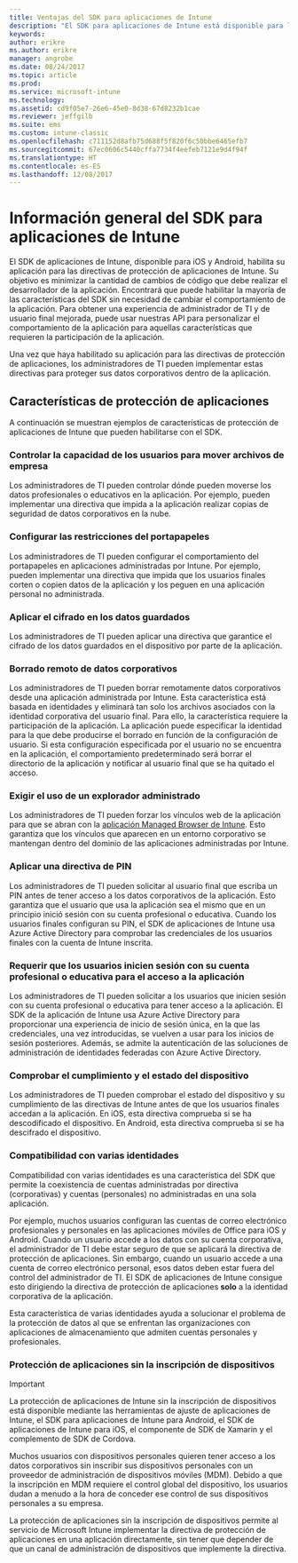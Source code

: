 ```yaml
---
title: Ventajas del SDK para aplicaciones de Intune
description: "El SDK para aplicaciones de Intune está disponible para las plataformas iOS y Android y, gracias a él, podrá habilitar las características de administración de aplicaciones móviles con Microsoft Intune."
keywords: 
author: erikre
ms.author: erikre
manager: angrobe
ms.date: 08/24/2017
ms.topic: article
ms.prod: 
ms.service: microsoft-intune
ms.technology: 
ms.assetid: cd9f05e7-26e6-45e0-8d38-67d8232b1cae
ms.reviewer: jeffgilb
ms.suite: ems
ms.custom: intune-classic
ms.openlocfilehash: c711152d8afb75d688f5f820f6c50bbe6465efb7
ms.sourcegitcommit: 67ec0606c5440cffa7734f4eefeb7121e9d4f94f
ms.translationtype: HT
ms.contentlocale: es-ES
ms.lasthandoff: 12/08/2017
---
```

# <a name="intune-app-sdk-overview"></a>Información general del SDK para aplicaciones de Intune
El SDK de aplicaciones de Intune, disponible para iOS y Android, habilita su aplicación para las directivas de protección de aplicaciones de Intune. Su objetivo es minimizar la cantidad de cambios de código que debe realizar el desarrollador de la aplicación. Encontrará que puede habilitar la mayoría de las características del SDK sin necesidad de cambiar el comportamiento de la aplicación. Para obtener una experiencia de administrador de TI y de usuario final mejorada, puede usar nuestras API para personalizar el comportamiento de la aplicación para aquellas características que requieren la participación de la aplicación.

Una vez que haya habilitado su aplicación para las directivas de protección de aplicaciones, los administradores de TI pueden implementar estas directivas para proteger sus datos corporativos dentro de la aplicación.

## <a name="app-protection-features"></a>Características de protección de aplicaciones

A continuación se muestran ejemplos de características de protección de aplicaciones de Intune que pueden habilitarse con el SDK.

### <a name="control-users-ability-to-move-corporate-files"></a>Controlar la capacidad de los usuarios para mover archivos de empresa
Los administradores de TI pueden controlar dónde pueden moverse los datos profesionales o educativos en la aplicación. Por ejemplo, pueden implementar una directiva que impida a la aplicación realizar copias de seguridad de datos corporativos en la nube.

### <a name="configure-clipboard-restrictions"></a>Configurar las restricciones del portapapeles
Los administradores de TI pueden configurar el comportamiento del portapapeles en aplicaciones administradas por Intune. Por ejemplo, pueden implementar una directiva que impida que los usuarios finales corten o copien datos de la aplicación y los peguen en una aplicación personal no administrada.

### <a name="enforce-encryption-on-saved-data"></a>Aplicar el cifrado en los datos guardados
Los administradores de TI pueden aplicar una directiva que garantice el cifrado de los datos guardados en el dispositivo por parte de la aplicación.

### <a name="remotely-wipe-corporate-data"></a>Borrado remoto de datos corporativos
Los administradores de TI pueden borrar remotamente datos corporativos desde una aplicación administrada por Intune. Esta característica está basada en identidades y eliminará tan solo los archivos asociados con la identidad corporativa del usuario final. Para ello, la característica requiere la participación de la aplicación. La aplicación puede especificar la identidad para la que debe producirse el borrado en función de la configuración de usuario. Si esta configuración especificada por el usuario no se encuentra en la aplicación, el comportamiento predeterminado será borrar el directorio de la aplicación y notificar al usuario final que se ha quitado el acceso.

### <a name="enforce-the-use-of-a-managed-browser"></a>Exigir el uso de un explorador administrado
Los administradores de TI pueden forzar los vínculos web de la aplicación para que se abran con la [aplicación Managed Browser de Intune](/intune-classic/deploy-use/manage-internet-access-using-managed-browser-policies). Esto garantiza que los vínculos que aparecen en un entorno corporativo se mantengan dentro del dominio de las aplicaciones administradas por Intune.

### <a name="enforce-a-pin-policy"></a>Aplicar una directiva de PIN
Los administradores de TI pueden solicitar al usuario final que escriba un PIN antes de tener acceso a los datos corporativos de la aplicación. Esto garantiza que el usuario que usa la aplicación sea el mismo que en un principio inició sesión con su cuenta profesional o educativa. Cuando los usuarios finales configuran su PIN, el SDK de aplicaciones de Intune usa Azure Active Directory para comprobar las credenciales de los usuarios finales con la cuenta de Intune inscrita.

### <a name="require-users-to-sign-in-with-work-or-school-account-for-app-access"></a>Requerir que los usuarios inicien sesión con su cuenta profesional o educativa para el acceso a la aplicación
Los administradores de TI pueden solicitar a los usuarios que inicien sesión con su cuenta profesional o educativa para tener acceso a la aplicación. El SDK de la aplicación de Intune usa Azure Active Directory para proporcionar una experiencia de inicio de sesión única, en la que las credenciales, una vez introducidas, se vuelven a usar para los inicios de sesión posteriores. Además, se admite la autenticación de las soluciones de administración de identidades federadas con Azure Active Directory.

### <a name="check-device-health-and-compliance"></a>Comprobar el cumplimiento y el estado del dispositivo
Los administradores de TI pueden comprobar el estado del dispositivo y su cumplimiento de las directivas de Intune antes de que los usuarios finales accedan a la aplicación. En iOS, esta directiva comprueba si se ha descodificado el dispositivo. En Android, esta directiva comprueba si se ha descifrado el dispositivo.

### <a name="multi-identity-support"></a>Compatibilidad con varias identidades
Compatibilidad con varias identidades es una característica del SDK que permite la coexistencia de cuentas administradas por directiva (corporativas) y cuentas (personales) no administradas en una sola aplicación.

Por ejemplo, muchos usuarios configuran las cuentas de correo electrónico profesionales y personales en las aplicaciones móviles de Office para iOS y Android. Cuando un usuario accede a los datos con su cuenta corporativa, el administrador de TI debe estar seguro de que se aplicará la directiva de protección de aplicaciones. Sin embargo, cuando un usuario accede a una cuenta de correo electrónico personal, esos datos deben estar fuera del control del administrador de TI. El SDK de aplicaciones de Intune consigue esto dirigiendo la directiva de protección de aplicaciones **solo** a la identidad corporativa de la aplicación.

Esta característica de varias identidades ayuda a solucionar el problema de la protección de datos al que se enfrentan las organizaciones con aplicaciones de almacenamiento que admiten cuentas personales y profesionales.
 
### <a name="app-protection-without-device-enrollment"></a>Protección de aplicaciones sin la inscripción de dispositivos

>[!IMPORTANT]
>La protección de aplicaciones de Intune sin la inscripción de dispositivos está disponible mediante las herramientas de ajuste de aplicaciones de Intune, el SDK para aplicaciones de Intune para Android, el SDK de aplicaciones de Intune para iOS, el componente de SDK de Xamarin y el complemento de SDK de Cordova.

Muchos usuarios con dispositivos personales quieren tener acceso a los datos corporativos sin inscribir sus dispositivos personales con un proveedor de administración de dispositivos móviles (MDM). Debido a que la inscripción en MDM requiere el control global del dispositivo, los usuarios dudan a menudo a la hora de conceder ese control de sus dispositivos personales a su empresa.

La protección de aplicaciones sin la inscripción de dispositivos permite al servicio de Microsoft Intune implementar la directiva de protección de aplicaciones en una aplicación directamente, sin tener que depender de que un canal de administración de dispositivos que implemente la directiva.
